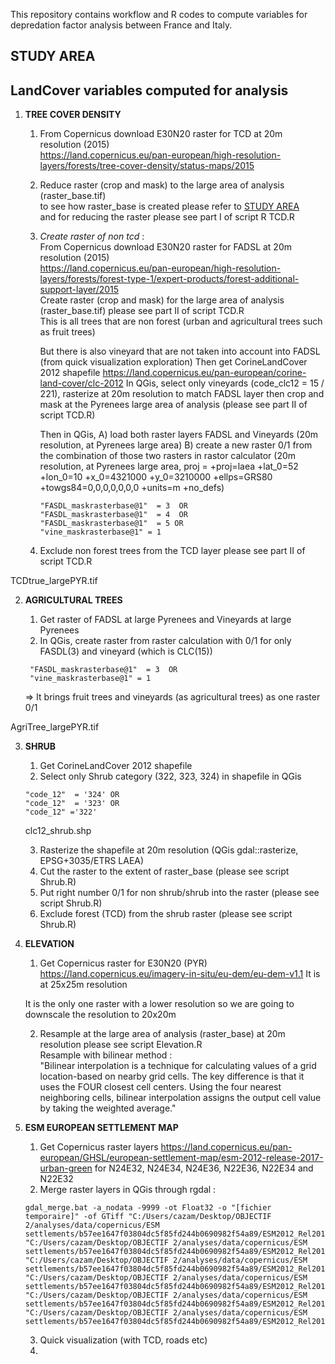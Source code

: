 This repository contains workflow and R codes to compute variables for depredation factor analysis between France and Italy.

## STUDY AREA


## LandCover variables computed for analysis

1. **TREE COVER DENSITY**
    1. From Copernicus download E30N20 raster for TCD at 20m resolution (2015)  
    https://land.copernicus.eu/pan-european/high-resolution-layers/forests/tree-cover-density/status-maps/2015

    2. Reduce raster (crop and mask) to the large area of analysis (raster_base.tif)   
    to see how raster_base is created please refer to [STUDY AREA](#Study_area)  
    and for reducing the raster please see part I of script R TCD.R
    
    3. *Create raster of non tcd* :   
        From Copernicus download E30N20 raster for FADSL at 20m resolution (2015)  
        https://land.copernicus.eu/pan-european/high-resolution-layers/forests/forest-type-1/expert-products/forest-additional-support-layer/2015  
        Create raster (crop and mask) for the large area of analysis (raster_base.tif) please see part II of script TCD.R  
        This is all trees that are non forest (urban and agricultural trees such as fruit trees)  
        
        But there is also vineyard that are not taken into account into FADSL (from quick visualization exploration) 
        Then get CorineLandCover 2012 shapefile https://land.copernicus.eu/pan-european/corine-land-cover/clc-2012
        In QGis, select only vineyards (code_clc12 = 15 / 221), rasterize at 20m resolution to match FADSL layer then crop and mask at the Pyrenees large area of analysis (please see part II of script TCD.R)
        
        Then in QGis, 
        A) load both raster layers FADSL and Vineyards (20m resolution, at Pyrenees large area)
        B) create a new raster 0/1 from the combination of those two rasters in rastor calculator (20m resolution, at Pyrenees large area, proj = +proj=laea +lat_0=52 +lon_0=10 +x_0=4321000 +y_0=3210000 +ellps=GRS80 +towgs84=0,0,0,0,0,0,0 +units=m +no_defs)
        ```
        "FASDL_maskrasterbase@1"  = 3  OR 
        "FASDL_maskrasterbase@1"  = 4  OR 
        "FASDL_maskrasterbase@1"  = 5 OR 
        "vine_maskrasterbase@1" = 1
        ```
        
    4. Exclude non forest trees from the TCD layer please see part II of script TCD.R

TCDtrue_largePYR.tif

2. **AGRICULTURAL TREES**

    1. Get raster of FADSL at large Pyrenees and Vineyards at large Pyrenees
    2. In QGis, create raster from raster calculation with 0/1 for only FASDL(3) and vineyard (which is CLC(15))
   ```
    "FASDL_maskrasterbase@1"  = 3  OR 
    "vine_maskrasterbase@1" = 1
    ```
    => It brings fruit trees and vineyards (as agricultural trees) as one raster 0/1

AgriTree_largePYR.tif

3. **SHRUB**

    1. Get CorineLandCover 2012 shapefile
    2. Select only Shrub category (322, 323, 324) in shapefile in QGis
     ```
     "code_12"  = '324' OR
     "code_12"  = '323' OR
     "code_12" ='322'
     ```
    clc12_shrub.shp
    
   3. Rasterize the shapefile at 20m resolution (QGis gdal::rasterize, EPSG+3035/ETRS LAEA)
   4. Cut the raster to the extent of raster_base (please see script Shrub.R)
   5. Put right number 0/1 for non shrub/shrub into the raster (please see script Shrub.R)
   6. Exclude forest (TCD) from the shrub raster (please see script Shrub.R)

4. **ELEVATION**
    1. Get Copernicus raster for E30N20 (PYR)  
    https://land.copernicus.eu/imagery-in-situ/eu-dem/eu-dem-v1.1
    It is at 25x25m resolution
    
    It is the only one raster with a lower resolution so we are going to downscale the resolution to 20x20m
    
    2. Resample at the large area of analysis (raster_base) at 20m resolution please see script Elevation.R  
    Resample with bilinear method :  
    "Bilinear interpolation is a technique for calculating values of a grid location-based on nearby grid cells. The key difference is that it uses the FOUR closest cell centers. Using the four nearest neighboring cells, bilinear interpolation assigns the output cell value by taking the weighted average."
    
5. **ESM EUROPEAN SETTLEMENT MAP**
    1. Get Copernicus raster layers https://land.copernicus.eu/pan-european/GHSL/european-settlement-map/esm-2012-release-2017-urban-green for N24E32, N24E34, N24E36, N22E36, N22E34 and N22E32
    2. Merge raster layers in QGis through rgdal :   
     ```
    gdal_merge.bat -a_nodata -9999 -ot Float32 -o "[fichier temporaire]" -of GTiff "C:/Users/cazam/Desktop/OBJECTIF 2/analyses/data/copernicus/ESM settlements/b57ee1647f03804dc5f85fd244b0690982f54a89/ESM2012_Rel2017_200km_2p5m_N24E36/200km_2p5m_N24E36/200km_2p5m_N24E36.TIF" "C:/Users/cazam/Desktop/OBJECTIF 2/analyses/data/copernicus/ESM settlements/b57ee1647f03804dc5f85fd244b0690982f54a89/ESM2012_Rel2017_200km_2p5m_N22E34/200km_2p5m_N22E34/200km_2p5m_N22E34.TIF" "C:/Users/cazam/Desktop/OBJECTIF 2/analyses/data/copernicus/ESM settlements/b57ee1647f03804dc5f85fd244b0690982f54a89/ESM2012_Rel2017_200km_2p5m_N24E34/200km_2p5m_N24E34/200km_2p5m_N24E34.TIF" "C:/Users/cazam/Desktop/OBJECTIF 2/analyses/data/copernicus/ESM settlements/b57ee1647f03804dc5f85fd244b0690982f54a89/ESM2012_Rel2017_200km_2p5m_N22E32/200km_2p5m_N22E32/200km_2p5m_N22E32.TIF" "C:/Users/cazam/Desktop/OBJECTIF 2/analyses/data/copernicus/ESM settlements/b57ee1647f03804dc5f85fd244b0690982f54a89/ESM2012_Rel2017_200km_2p5m_N22E36/200km_2p5m_N22E36/200km_2p5m_N22E36.TIF" "C:/Users/cazam/Desktop/OBJECTIF 2/analyses/data/copernicus/ESM settlements/b57ee1647f03804dc5f85fd244b0690982f54a89/ESM2012_Rel2017_200km_2p5m_N24E32/200km_2p5m_N24E32/200km_2p5m_N24E32.TIF"  
     ```
    3. Quick visualization (with TCD, roads etc)
    4. 

